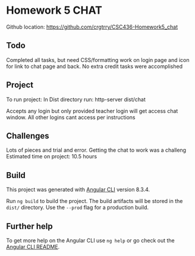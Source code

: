 # Homework 5 CHAT
Github location: https://github.com/crgtrry/CSC436-Homework5_chat

## Todo
  Completed all tasks, but need CSS/formatting work on login page and icon for link to chat page and back.
  No extra credit tasks were accomplished

## Project
To run project:
In Dist directory run: http-server dist/chat

Accepts any login but only provided teacher login will get access chat window.  All other logins cant access per instructions

## Challenges
Lots of pieces and trial and error.  Getting the chat to work was a challeng
Estimated time on project: 10.5 hours

## Build
This project was generated with [Angular CLI](https://github.com/angular/angular-cli) version 8.3.4.


Run `ng build` to build the project. The build artifacts will be stored in the `dist/` directory. Use the `--prod` flag for a production build.


## Further help

To get more help on the Angular CLI use `ng help` or go check out the [Angular CLI README](https://github.com/angular/angular-cli/blob/master/README.md).
